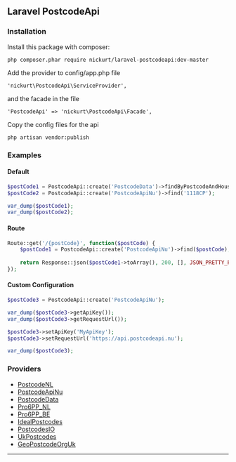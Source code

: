 ## Laravel PostcodeApi

### Installation
Install this package with composer:
```
php composer.phar require nickurt/laravel-postcodeapi:dev-master
```

Add the provider to config/app.php file

```
'nickurt\PostcodeApi\ServiceProvider',
```

and the facade in the file

```
'PostcodeApi' => 'nickurt\PostcodeApi\Facade',
```

Copy the config files for the api

```
php artisan vendor:publish
```

### Examples
#### Default
```php
$postCode1 = PostcodeApi::create('PostcodeData')->findByPostcodeAndHouseNumber('1118CP', '202');
$postCode2 = PostcodeApi::create('PostcodeApiNu')->find('1118CP');

var_dump($postCode1);
var_dump($postCode2);
```
#### Route
```php
Route::get('/{postCode}', function($postCode) {
    $postCode1 = PostcodeApi::create('PostcodeApiNu')->find($postCode);
    
    return Response::json($postCode1->toArray(), 200, [], JSON_PRETTY_PRINT);
});
```
#### Custom Configuration
```php
$postCode3 = PostcodeApi::create('PostcodeApiNu');

var_dump($postCode3->getApiKey());
var_dump($postCode3->getRequestUrl());

$postCode3->setApiKey('MyApiKey');
$postCode3->setRequestUrl('https://api.postcodeapi.nu');

var_dump($postCode3);
```

### Providers
* [PostcodeNL](http://www.postcode.nl)
* [PostcodeApiNu](http://www.postcodeapi.nu/)
* [PostcodeData](http://www.postcodedata.nl/)
* [Pro6PP_NL](https://www.pro6pp.nl)
* [Pro6PP_BE](https://www.pro6pp.nl)
* [IdealPostcodes](https://ideal-postcodes.co.uk/)
* [PostcodesIO](https://api.postcodes.io/)
* [UkPostcodes](http://uk-postcodes.com/postcode/)
* [GeoPostcodeOrgUk](http://www.geopostcode.org.uk/)

- - - 